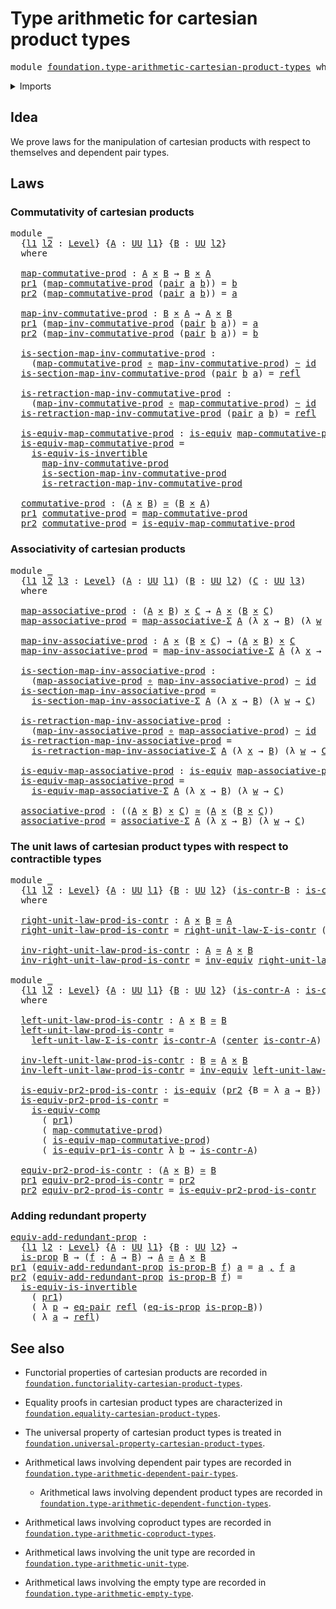# Type arithmetic for cartesian product types

<pre class="Agda"><a id="56" class="Keyword">module</a> <a id="63" href="foundation.type-arithmetic-cartesian-product-types.html" class="Module">foundation.type-arithmetic-cartesian-product-types</a> <a id="114" class="Keyword">where</a>
</pre>
<details><summary>Imports</summary>

<pre class="Agda"><a id="170" class="Keyword">open</a> <a id="175" class="Keyword">import</a> <a id="182" href="foundation.dependent-pair-types.html" class="Module">foundation.dependent-pair-types</a>
<a id="214" class="Keyword">open</a> <a id="219" class="Keyword">import</a> <a id="226" href="foundation.equality-cartesian-product-types.html" class="Module">foundation.equality-cartesian-product-types</a>
<a id="270" class="Keyword">open</a> <a id="275" class="Keyword">import</a> <a id="282" href="foundation.type-arithmetic-dependent-pair-types.html" class="Module">foundation.type-arithmetic-dependent-pair-types</a>
<a id="330" class="Keyword">open</a> <a id="335" class="Keyword">import</a> <a id="342" href="foundation.universe-levels.html" class="Module">foundation.universe-levels</a>

<a id="370" class="Keyword">open</a> <a id="375" class="Keyword">import</a> <a id="382" href="foundation-core.cartesian-product-types.html" class="Module">foundation-core.cartesian-product-types</a>
<a id="422" class="Keyword">open</a> <a id="427" class="Keyword">import</a> <a id="434" href="foundation-core.contractible-types.html" class="Module">foundation-core.contractible-types</a>
<a id="469" class="Keyword">open</a> <a id="474" class="Keyword">import</a> <a id="481" href="foundation-core.equivalences.html" class="Module">foundation-core.equivalences</a>
<a id="510" class="Keyword">open</a> <a id="515" class="Keyword">import</a> <a id="522" href="foundation-core.function-types.html" class="Module">foundation-core.function-types</a>
<a id="553" class="Keyword">open</a> <a id="558" class="Keyword">import</a> <a id="565" href="foundation-core.homotopies.html" class="Module">foundation-core.homotopies</a>
<a id="592" class="Keyword">open</a> <a id="597" class="Keyword">import</a> <a id="604" href="foundation-core.identity-types.html" class="Module">foundation-core.identity-types</a>
<a id="635" class="Keyword">open</a> <a id="640" class="Keyword">import</a> <a id="647" href="foundation-core.propositions.html" class="Module">foundation-core.propositions</a>
</pre>
</details>

## Idea

We prove laws for the manipulation of cartesian products with respect to
themselves and dependent pair types.

## Laws

### Commutativity of cartesian products

<pre class="Agda"><a id="871" class="Keyword">module</a> <a id="878" href="foundation.type-arithmetic-cartesian-product-types.html#878" class="Module">_</a>
  <a id="882" class="Symbol">{</a><a id="883" href="foundation.type-arithmetic-cartesian-product-types.html#883" class="Bound">l1</a> <a id="886" href="foundation.type-arithmetic-cartesian-product-types.html#886" class="Bound">l2</a> <a id="889" class="Symbol">:</a> <a id="891" href="Agda.Primitive.html#742" class="Postulate">Level</a><a id="896" class="Symbol">}</a> <a id="898" class="Symbol">{</a><a id="899" href="foundation.type-arithmetic-cartesian-product-types.html#899" class="Bound">A</a> <a id="901" class="Symbol">:</a> <a id="903" href="Agda.Primitive.html#388" class="Primitive">UU</a> <a id="906" href="foundation.type-arithmetic-cartesian-product-types.html#883" class="Bound">l1</a><a id="908" class="Symbol">}</a> <a id="910" class="Symbol">{</a><a id="911" href="foundation.type-arithmetic-cartesian-product-types.html#911" class="Bound">B</a> <a id="913" class="Symbol">:</a> <a id="915" href="Agda.Primitive.html#388" class="Primitive">UU</a> <a id="918" href="foundation.type-arithmetic-cartesian-product-types.html#886" class="Bound">l2</a><a id="920" class="Symbol">}</a>
  <a id="924" class="Keyword">where</a>

  <a id="933" href="foundation.type-arithmetic-cartesian-product-types.html#933" class="Function">map-commutative-prod</a> <a id="954" class="Symbol">:</a> <a id="956" href="foundation.type-arithmetic-cartesian-product-types.html#899" class="Bound">A</a> <a id="958" href="foundation-core.cartesian-product-types.html#543" class="Function Operator">×</a> <a id="960" href="foundation.type-arithmetic-cartesian-product-types.html#911" class="Bound">B</a> <a id="962" class="Symbol">→</a> <a id="964" href="foundation.type-arithmetic-cartesian-product-types.html#911" class="Bound">B</a> <a id="966" href="foundation-core.cartesian-product-types.html#543" class="Function Operator">×</a> <a id="968" href="foundation.type-arithmetic-cartesian-product-types.html#899" class="Bound">A</a>
  <a id="972" href="foundation.dependent-pair-types.html#603" class="Field">pr1</a> <a id="976" class="Symbol">(</a><a id="977" href="foundation.type-arithmetic-cartesian-product-types.html#933" class="Function">map-commutative-prod</a> <a id="998" class="Symbol">(</a><a id="999" href="foundation.dependent-pair-types.html#586" class="InductiveConstructor">pair</a> <a id="1004" href="foundation.type-arithmetic-cartesian-product-types.html#1004" class="Bound">a</a> <a id="1006" href="foundation.type-arithmetic-cartesian-product-types.html#1006" class="Bound">b</a><a id="1007" class="Symbol">))</a> <a id="1010" class="Symbol">=</a> <a id="1012" href="foundation.type-arithmetic-cartesian-product-types.html#1006" class="Bound">b</a>
  <a id="1016" href="foundation.dependent-pair-types.html#615" class="Field">pr2</a> <a id="1020" class="Symbol">(</a><a id="1021" href="foundation.type-arithmetic-cartesian-product-types.html#933" class="Function">map-commutative-prod</a> <a id="1042" class="Symbol">(</a><a id="1043" href="foundation.dependent-pair-types.html#586" class="InductiveConstructor">pair</a> <a id="1048" href="foundation.type-arithmetic-cartesian-product-types.html#1048" class="Bound">a</a> <a id="1050" href="foundation.type-arithmetic-cartesian-product-types.html#1050" class="Bound">b</a><a id="1051" class="Symbol">))</a> <a id="1054" class="Symbol">=</a> <a id="1056" href="foundation.type-arithmetic-cartesian-product-types.html#1048" class="Bound">a</a>

  <a id="1061" href="foundation.type-arithmetic-cartesian-product-types.html#1061" class="Function">map-inv-commutative-prod</a> <a id="1086" class="Symbol">:</a> <a id="1088" href="foundation.type-arithmetic-cartesian-product-types.html#911" class="Bound">B</a> <a id="1090" href="foundation-core.cartesian-product-types.html#543" class="Function Operator">×</a> <a id="1092" href="foundation.type-arithmetic-cartesian-product-types.html#899" class="Bound">A</a> <a id="1094" class="Symbol">→</a> <a id="1096" href="foundation.type-arithmetic-cartesian-product-types.html#899" class="Bound">A</a> <a id="1098" href="foundation-core.cartesian-product-types.html#543" class="Function Operator">×</a> <a id="1100" href="foundation.type-arithmetic-cartesian-product-types.html#911" class="Bound">B</a>
  <a id="1104" href="foundation.dependent-pair-types.html#603" class="Field">pr1</a> <a id="1108" class="Symbol">(</a><a id="1109" href="foundation.type-arithmetic-cartesian-product-types.html#1061" class="Function">map-inv-commutative-prod</a> <a id="1134" class="Symbol">(</a><a id="1135" href="foundation.dependent-pair-types.html#586" class="InductiveConstructor">pair</a> <a id="1140" href="foundation.type-arithmetic-cartesian-product-types.html#1140" class="Bound">b</a> <a id="1142" href="foundation.type-arithmetic-cartesian-product-types.html#1142" class="Bound">a</a><a id="1143" class="Symbol">))</a> <a id="1146" class="Symbol">=</a> <a id="1148" href="foundation.type-arithmetic-cartesian-product-types.html#1142" class="Bound">a</a>
  <a id="1152" href="foundation.dependent-pair-types.html#615" class="Field">pr2</a> <a id="1156" class="Symbol">(</a><a id="1157" href="foundation.type-arithmetic-cartesian-product-types.html#1061" class="Function">map-inv-commutative-prod</a> <a id="1182" class="Symbol">(</a><a id="1183" href="foundation.dependent-pair-types.html#586" class="InductiveConstructor">pair</a> <a id="1188" href="foundation.type-arithmetic-cartesian-product-types.html#1188" class="Bound">b</a> <a id="1190" href="foundation.type-arithmetic-cartesian-product-types.html#1190" class="Bound">a</a><a id="1191" class="Symbol">))</a> <a id="1194" class="Symbol">=</a> <a id="1196" href="foundation.type-arithmetic-cartesian-product-types.html#1188" class="Bound">b</a>

  <a id="1201" href="foundation.type-arithmetic-cartesian-product-types.html#1201" class="Function">is-section-map-inv-commutative-prod</a> <a id="1237" class="Symbol">:</a>
    <a id="1243" class="Symbol">(</a><a id="1244" href="foundation.type-arithmetic-cartesian-product-types.html#933" class="Function">map-commutative-prod</a> <a id="1265" href="foundation-core.function-types.html#455" class="Function Operator">∘</a> <a id="1267" href="foundation.type-arithmetic-cartesian-product-types.html#1061" class="Function">map-inv-commutative-prod</a><a id="1291" class="Symbol">)</a> <a id="1293" href="foundation-core.homotopies.html#2717" class="Function Operator">~</a> <a id="1295" href="foundation-core.function-types.html#307" class="Function">id</a>
  <a id="1300" href="foundation.type-arithmetic-cartesian-product-types.html#1201" class="Function">is-section-map-inv-commutative-prod</a> <a id="1336" class="Symbol">(</a><a id="1337" href="foundation.dependent-pair-types.html#586" class="InductiveConstructor">pair</a> <a id="1342" href="foundation.type-arithmetic-cartesian-product-types.html#1342" class="Bound">b</a> <a id="1344" href="foundation.type-arithmetic-cartesian-product-types.html#1344" class="Bound">a</a><a id="1345" class="Symbol">)</a> <a id="1347" class="Symbol">=</a> <a id="1349" href="foundation-core.identity-types.html#1922" class="InductiveConstructor">refl</a>

  <a id="1357" href="foundation.type-arithmetic-cartesian-product-types.html#1357" class="Function">is-retraction-map-inv-commutative-prod</a> <a id="1396" class="Symbol">:</a>
    <a id="1402" class="Symbol">(</a><a id="1403" href="foundation.type-arithmetic-cartesian-product-types.html#1061" class="Function">map-inv-commutative-prod</a> <a id="1428" href="foundation-core.function-types.html#455" class="Function Operator">∘</a> <a id="1430" href="foundation.type-arithmetic-cartesian-product-types.html#933" class="Function">map-commutative-prod</a><a id="1450" class="Symbol">)</a> <a id="1452" href="foundation-core.homotopies.html#2717" class="Function Operator">~</a> <a id="1454" href="foundation-core.function-types.html#307" class="Function">id</a>
  <a id="1459" href="foundation.type-arithmetic-cartesian-product-types.html#1357" class="Function">is-retraction-map-inv-commutative-prod</a> <a id="1498" class="Symbol">(</a><a id="1499" href="foundation.dependent-pair-types.html#586" class="InductiveConstructor">pair</a> <a id="1504" href="foundation.type-arithmetic-cartesian-product-types.html#1504" class="Bound">a</a> <a id="1506" href="foundation.type-arithmetic-cartesian-product-types.html#1506" class="Bound">b</a><a id="1507" class="Symbol">)</a> <a id="1509" class="Symbol">=</a> <a id="1511" href="foundation-core.identity-types.html#1922" class="InductiveConstructor">refl</a>

  <a id="1519" href="foundation.type-arithmetic-cartesian-product-types.html#1519" class="Function">is-equiv-map-commutative-prod</a> <a id="1549" class="Symbol">:</a> <a id="1551" href="foundation-core.equivalences.html#1647" class="Function">is-equiv</a> <a id="1560" href="foundation.type-arithmetic-cartesian-product-types.html#933" class="Function">map-commutative-prod</a>
  <a id="1583" href="foundation.type-arithmetic-cartesian-product-types.html#1519" class="Function">is-equiv-map-commutative-prod</a> <a id="1613" class="Symbol">=</a>
    <a id="1619" href="foundation-core.equivalences.html#5122" class="Function">is-equiv-is-invertible</a>
      <a id="1648" href="foundation.type-arithmetic-cartesian-product-types.html#1061" class="Function">map-inv-commutative-prod</a>
      <a id="1679" href="foundation.type-arithmetic-cartesian-product-types.html#1201" class="Function">is-section-map-inv-commutative-prod</a>
      <a id="1721" href="foundation.type-arithmetic-cartesian-product-types.html#1357" class="Function">is-retraction-map-inv-commutative-prod</a>

  <a id="1763" href="foundation.type-arithmetic-cartesian-product-types.html#1763" class="Function">commutative-prod</a> <a id="1780" class="Symbol">:</a> <a id="1782" class="Symbol">(</a><a id="1783" href="foundation.type-arithmetic-cartesian-product-types.html#899" class="Bound">A</a> <a id="1785" href="foundation-core.cartesian-product-types.html#543" class="Function Operator">×</a> <a id="1787" href="foundation.type-arithmetic-cartesian-product-types.html#911" class="Bound">B</a><a id="1788" class="Symbol">)</a> <a id="1790" href="foundation-core.equivalences.html#2669" class="Function Operator">≃</a> <a id="1792" class="Symbol">(</a><a id="1793" href="foundation.type-arithmetic-cartesian-product-types.html#911" class="Bound">B</a> <a id="1795" href="foundation-core.cartesian-product-types.html#543" class="Function Operator">×</a> <a id="1797" href="foundation.type-arithmetic-cartesian-product-types.html#899" class="Bound">A</a><a id="1798" class="Symbol">)</a>
  <a id="1802" href="foundation.dependent-pair-types.html#603" class="Field">pr1</a> <a id="1806" href="foundation.type-arithmetic-cartesian-product-types.html#1763" class="Function">commutative-prod</a> <a id="1823" class="Symbol">=</a> <a id="1825" href="foundation.type-arithmetic-cartesian-product-types.html#933" class="Function">map-commutative-prod</a>
  <a id="1848" href="foundation.dependent-pair-types.html#615" class="Field">pr2</a> <a id="1852" href="foundation.type-arithmetic-cartesian-product-types.html#1763" class="Function">commutative-prod</a> <a id="1869" class="Symbol">=</a> <a id="1871" href="foundation.type-arithmetic-cartesian-product-types.html#1519" class="Function">is-equiv-map-commutative-prod</a>
</pre>
### Associativity of cartesian products

<pre class="Agda"><a id="1955" class="Keyword">module</a> <a id="1962" href="foundation.type-arithmetic-cartesian-product-types.html#1962" class="Module">_</a>
  <a id="1966" class="Symbol">{</a><a id="1967" href="foundation.type-arithmetic-cartesian-product-types.html#1967" class="Bound">l1</a> <a id="1970" href="foundation.type-arithmetic-cartesian-product-types.html#1970" class="Bound">l2</a> <a id="1973" href="foundation.type-arithmetic-cartesian-product-types.html#1973" class="Bound">l3</a> <a id="1976" class="Symbol">:</a> <a id="1978" href="Agda.Primitive.html#742" class="Postulate">Level</a><a id="1983" class="Symbol">}</a> <a id="1985" class="Symbol">(</a><a id="1986" href="foundation.type-arithmetic-cartesian-product-types.html#1986" class="Bound">A</a> <a id="1988" class="Symbol">:</a> <a id="1990" href="Agda.Primitive.html#388" class="Primitive">UU</a> <a id="1993" href="foundation.type-arithmetic-cartesian-product-types.html#1967" class="Bound">l1</a><a id="1995" class="Symbol">)</a> <a id="1997" class="Symbol">(</a><a id="1998" href="foundation.type-arithmetic-cartesian-product-types.html#1998" class="Bound">B</a> <a id="2000" class="Symbol">:</a> <a id="2002" href="Agda.Primitive.html#388" class="Primitive">UU</a> <a id="2005" href="foundation.type-arithmetic-cartesian-product-types.html#1970" class="Bound">l2</a><a id="2007" class="Symbol">)</a> <a id="2009" class="Symbol">(</a><a id="2010" href="foundation.type-arithmetic-cartesian-product-types.html#2010" class="Bound">C</a> <a id="2012" class="Symbol">:</a> <a id="2014" href="Agda.Primitive.html#388" class="Primitive">UU</a> <a id="2017" href="foundation.type-arithmetic-cartesian-product-types.html#1973" class="Bound">l3</a><a id="2019" class="Symbol">)</a>
  <a id="2023" class="Keyword">where</a>

  <a id="2032" href="foundation.type-arithmetic-cartesian-product-types.html#2032" class="Function">map-associative-prod</a> <a id="2053" class="Symbol">:</a> <a id="2055" class="Symbol">(</a><a id="2056" href="foundation.type-arithmetic-cartesian-product-types.html#1986" class="Bound">A</a> <a id="2058" href="foundation-core.cartesian-product-types.html#543" class="Function Operator">×</a> <a id="2060" href="foundation.type-arithmetic-cartesian-product-types.html#1998" class="Bound">B</a><a id="2061" class="Symbol">)</a> <a id="2063" href="foundation-core.cartesian-product-types.html#543" class="Function Operator">×</a> <a id="2065" href="foundation.type-arithmetic-cartesian-product-types.html#2010" class="Bound">C</a> <a id="2067" class="Symbol">→</a> <a id="2069" href="foundation.type-arithmetic-cartesian-product-types.html#1986" class="Bound">A</a> <a id="2071" href="foundation-core.cartesian-product-types.html#543" class="Function Operator">×</a> <a id="2073" class="Symbol">(</a><a id="2074" href="foundation.type-arithmetic-cartesian-product-types.html#1998" class="Bound">B</a> <a id="2076" href="foundation-core.cartesian-product-types.html#543" class="Function Operator">×</a> <a id="2078" href="foundation.type-arithmetic-cartesian-product-types.html#2010" class="Bound">C</a><a id="2079" class="Symbol">)</a>
  <a id="2083" href="foundation.type-arithmetic-cartesian-product-types.html#2032" class="Function">map-associative-prod</a> <a id="2104" class="Symbol">=</a> <a id="2106" href="foundation.type-arithmetic-dependent-pair-types.html#5615" class="Function">map-associative-Σ</a> <a id="2124" href="foundation.type-arithmetic-cartesian-product-types.html#1986" class="Bound">A</a> <a id="2126" class="Symbol">(λ</a> <a id="2129" href="foundation.type-arithmetic-cartesian-product-types.html#2129" class="Bound">x</a> <a id="2131" class="Symbol">→</a> <a id="2133" href="foundation.type-arithmetic-cartesian-product-types.html#1998" class="Bound">B</a><a id="2134" class="Symbol">)</a> <a id="2136" class="Symbol">(λ</a> <a id="2139" href="foundation.type-arithmetic-cartesian-product-types.html#2139" class="Bound">w</a> <a id="2141" class="Symbol">→</a> <a id="2143" href="foundation.type-arithmetic-cartesian-product-types.html#2010" class="Bound">C</a><a id="2144" class="Symbol">)</a>

  <a id="2149" href="foundation.type-arithmetic-cartesian-product-types.html#2149" class="Function">map-inv-associative-prod</a> <a id="2174" class="Symbol">:</a> <a id="2176" href="foundation.type-arithmetic-cartesian-product-types.html#1986" class="Bound">A</a> <a id="2178" href="foundation-core.cartesian-product-types.html#543" class="Function Operator">×</a> <a id="2180" class="Symbol">(</a><a id="2181" href="foundation.type-arithmetic-cartesian-product-types.html#1998" class="Bound">B</a> <a id="2183" href="foundation-core.cartesian-product-types.html#543" class="Function Operator">×</a> <a id="2185" href="foundation.type-arithmetic-cartesian-product-types.html#2010" class="Bound">C</a><a id="2186" class="Symbol">)</a> <a id="2188" class="Symbol">→</a> <a id="2190" class="Symbol">(</a><a id="2191" href="foundation.type-arithmetic-cartesian-product-types.html#1986" class="Bound">A</a> <a id="2193" href="foundation-core.cartesian-product-types.html#543" class="Function Operator">×</a> <a id="2195" href="foundation.type-arithmetic-cartesian-product-types.html#1998" class="Bound">B</a><a id="2196" class="Symbol">)</a> <a id="2198" href="foundation-core.cartesian-product-types.html#543" class="Function Operator">×</a> <a id="2200" href="foundation.type-arithmetic-cartesian-product-types.html#2010" class="Bound">C</a>
  <a id="2204" href="foundation.type-arithmetic-cartesian-product-types.html#2149" class="Function">map-inv-associative-prod</a> <a id="2229" class="Symbol">=</a> <a id="2231" href="foundation.type-arithmetic-dependent-pair-types.html#5834" class="Function">map-inv-associative-Σ</a> <a id="2253" href="foundation.type-arithmetic-cartesian-product-types.html#1986" class="Bound">A</a> <a id="2255" class="Symbol">(λ</a> <a id="2258" href="foundation.type-arithmetic-cartesian-product-types.html#2258" class="Bound">x</a> <a id="2260" class="Symbol">→</a> <a id="2262" href="foundation.type-arithmetic-cartesian-product-types.html#1998" class="Bound">B</a><a id="2263" class="Symbol">)</a> <a id="2265" class="Symbol">(λ</a> <a id="2268" href="foundation.type-arithmetic-cartesian-product-types.html#2268" class="Bound">w</a> <a id="2270" class="Symbol">→</a> <a id="2272" href="foundation.type-arithmetic-cartesian-product-types.html#2010" class="Bound">C</a><a id="2273" class="Symbol">)</a>

  <a id="2278" href="foundation.type-arithmetic-cartesian-product-types.html#2278" class="Function">is-section-map-inv-associative-prod</a> <a id="2314" class="Symbol">:</a>
    <a id="2320" class="Symbol">(</a><a id="2321" href="foundation.type-arithmetic-cartesian-product-types.html#2032" class="Function">map-associative-prod</a> <a id="2342" href="foundation-core.function-types.html#455" class="Function Operator">∘</a> <a id="2344" href="foundation.type-arithmetic-cartesian-product-types.html#2149" class="Function">map-inv-associative-prod</a><a id="2368" class="Symbol">)</a> <a id="2370" href="foundation-core.homotopies.html#2717" class="Function Operator">~</a> <a id="2372" href="foundation-core.function-types.html#307" class="Function">id</a>
  <a id="2377" href="foundation.type-arithmetic-cartesian-product-types.html#2278" class="Function">is-section-map-inv-associative-prod</a> <a id="2413" class="Symbol">=</a>
    <a id="2419" href="foundation.type-arithmetic-dependent-pair-types.html#6214" class="Function">is-section-map-inv-associative-Σ</a> <a id="2452" href="foundation.type-arithmetic-cartesian-product-types.html#1986" class="Bound">A</a> <a id="2454" class="Symbol">(λ</a> <a id="2457" href="foundation.type-arithmetic-cartesian-product-types.html#2457" class="Bound">x</a> <a id="2459" class="Symbol">→</a> <a id="2461" href="foundation.type-arithmetic-cartesian-product-types.html#1998" class="Bound">B</a><a id="2462" class="Symbol">)</a> <a id="2464" class="Symbol">(λ</a> <a id="2467" href="foundation.type-arithmetic-cartesian-product-types.html#2467" class="Bound">w</a> <a id="2469" class="Symbol">→</a> <a id="2471" href="foundation.type-arithmetic-cartesian-product-types.html#2010" class="Bound">C</a><a id="2472" class="Symbol">)</a>

  <a id="2477" href="foundation.type-arithmetic-cartesian-product-types.html#2477" class="Function">is-retraction-map-inv-associative-prod</a> <a id="2516" class="Symbol">:</a>
    <a id="2522" class="Symbol">(</a><a id="2523" href="foundation.type-arithmetic-cartesian-product-types.html#2149" class="Function">map-inv-associative-prod</a> <a id="2548" href="foundation-core.function-types.html#455" class="Function Operator">∘</a> <a id="2550" href="foundation.type-arithmetic-cartesian-product-types.html#2032" class="Function">map-associative-prod</a><a id="2570" class="Symbol">)</a> <a id="2572" href="foundation-core.homotopies.html#2717" class="Function Operator">~</a> <a id="2574" href="foundation-core.function-types.html#307" class="Function">id</a>
  <a id="2579" href="foundation.type-arithmetic-cartesian-product-types.html#2477" class="Function">is-retraction-map-inv-associative-prod</a> <a id="2618" class="Symbol">=</a>
    <a id="2624" href="foundation.type-arithmetic-dependent-pair-types.html#6063" class="Function">is-retraction-map-inv-associative-Σ</a> <a id="2660" href="foundation.type-arithmetic-cartesian-product-types.html#1986" class="Bound">A</a> <a id="2662" class="Symbol">(λ</a> <a id="2665" href="foundation.type-arithmetic-cartesian-product-types.html#2665" class="Bound">x</a> <a id="2667" class="Symbol">→</a> <a id="2669" href="foundation.type-arithmetic-cartesian-product-types.html#1998" class="Bound">B</a><a id="2670" class="Symbol">)</a> <a id="2672" class="Symbol">(λ</a> <a id="2675" href="foundation.type-arithmetic-cartesian-product-types.html#2675" class="Bound">w</a> <a id="2677" class="Symbol">→</a> <a id="2679" href="foundation.type-arithmetic-cartesian-product-types.html#2010" class="Bound">C</a><a id="2680" class="Symbol">)</a>

  <a id="2685" href="foundation.type-arithmetic-cartesian-product-types.html#2685" class="Function">is-equiv-map-associative-prod</a> <a id="2715" class="Symbol">:</a> <a id="2717" href="foundation-core.equivalences.html#1647" class="Function">is-equiv</a> <a id="2726" href="foundation.type-arithmetic-cartesian-product-types.html#2032" class="Function">map-associative-prod</a>
  <a id="2749" href="foundation.type-arithmetic-cartesian-product-types.html#2685" class="Function">is-equiv-map-associative-prod</a> <a id="2779" class="Symbol">=</a>
    <a id="2785" href="foundation.type-arithmetic-dependent-pair-types.html#6372" class="Function">is-equiv-map-associative-Σ</a> <a id="2812" href="foundation.type-arithmetic-cartesian-product-types.html#1986" class="Bound">A</a> <a id="2814" class="Symbol">(λ</a> <a id="2817" href="foundation.type-arithmetic-cartesian-product-types.html#2817" class="Bound">x</a> <a id="2819" class="Symbol">→</a> <a id="2821" href="foundation.type-arithmetic-cartesian-product-types.html#1998" class="Bound">B</a><a id="2822" class="Symbol">)</a> <a id="2824" class="Symbol">(λ</a> <a id="2827" href="foundation.type-arithmetic-cartesian-product-types.html#2827" class="Bound">w</a> <a id="2829" class="Symbol">→</a> <a id="2831" href="foundation.type-arithmetic-cartesian-product-types.html#2010" class="Bound">C</a><a id="2832" class="Symbol">)</a>

  <a id="2837" href="foundation.type-arithmetic-cartesian-product-types.html#2837" class="Function">associative-prod</a> <a id="2854" class="Symbol">:</a> <a id="2856" class="Symbol">((</a><a id="2858" href="foundation.type-arithmetic-cartesian-product-types.html#1986" class="Bound">A</a> <a id="2860" href="foundation-core.cartesian-product-types.html#543" class="Function Operator">×</a> <a id="2862" href="foundation.type-arithmetic-cartesian-product-types.html#1998" class="Bound">B</a><a id="2863" class="Symbol">)</a> <a id="2865" href="foundation-core.cartesian-product-types.html#543" class="Function Operator">×</a> <a id="2867" href="foundation.type-arithmetic-cartesian-product-types.html#2010" class="Bound">C</a><a id="2868" class="Symbol">)</a> <a id="2870" href="foundation-core.equivalences.html#2669" class="Function Operator">≃</a> <a id="2872" class="Symbol">(</a><a id="2873" href="foundation.type-arithmetic-cartesian-product-types.html#1986" class="Bound">A</a> <a id="2875" href="foundation-core.cartesian-product-types.html#543" class="Function Operator">×</a> <a id="2877" class="Symbol">(</a><a id="2878" href="foundation.type-arithmetic-cartesian-product-types.html#1998" class="Bound">B</a> <a id="2880" href="foundation-core.cartesian-product-types.html#543" class="Function Operator">×</a> <a id="2882" href="foundation.type-arithmetic-cartesian-product-types.html#2010" class="Bound">C</a><a id="2883" class="Symbol">))</a>
  <a id="2888" href="foundation.type-arithmetic-cartesian-product-types.html#2837" class="Function">associative-prod</a> <a id="2905" class="Symbol">=</a> <a id="2907" href="foundation.type-arithmetic-dependent-pair-types.html#6608" class="Function">associative-Σ</a> <a id="2921" href="foundation.type-arithmetic-cartesian-product-types.html#1986" class="Bound">A</a> <a id="2923" class="Symbol">(λ</a> <a id="2926" href="foundation.type-arithmetic-cartesian-product-types.html#2926" class="Bound">x</a> <a id="2928" class="Symbol">→</a> <a id="2930" href="foundation.type-arithmetic-cartesian-product-types.html#1998" class="Bound">B</a><a id="2931" class="Symbol">)</a> <a id="2933" class="Symbol">(λ</a> <a id="2936" href="foundation.type-arithmetic-cartesian-product-types.html#2936" class="Bound">w</a> <a id="2938" class="Symbol">→</a> <a id="2940" href="foundation.type-arithmetic-cartesian-product-types.html#2010" class="Bound">C</a><a id="2941" class="Symbol">)</a>
</pre>
### The unit laws of cartesian product types with respect to contractible types

<pre class="Agda"><a id="3037" class="Keyword">module</a> <a id="3044" href="foundation.type-arithmetic-cartesian-product-types.html#3044" class="Module">_</a>
  <a id="3048" class="Symbol">{</a><a id="3049" href="foundation.type-arithmetic-cartesian-product-types.html#3049" class="Bound">l1</a> <a id="3052" href="foundation.type-arithmetic-cartesian-product-types.html#3052" class="Bound">l2</a> <a id="3055" class="Symbol">:</a> <a id="3057" href="Agda.Primitive.html#742" class="Postulate">Level</a><a id="3062" class="Symbol">}</a> <a id="3064" class="Symbol">{</a><a id="3065" href="foundation.type-arithmetic-cartesian-product-types.html#3065" class="Bound">A</a> <a id="3067" class="Symbol">:</a> <a id="3069" href="Agda.Primitive.html#388" class="Primitive">UU</a> <a id="3072" href="foundation.type-arithmetic-cartesian-product-types.html#3049" class="Bound">l1</a><a id="3074" class="Symbol">}</a> <a id="3076" class="Symbol">{</a><a id="3077" href="foundation.type-arithmetic-cartesian-product-types.html#3077" class="Bound">B</a> <a id="3079" class="Symbol">:</a> <a id="3081" href="Agda.Primitive.html#388" class="Primitive">UU</a> <a id="3084" href="foundation.type-arithmetic-cartesian-product-types.html#3052" class="Bound">l2</a><a id="3086" class="Symbol">}</a> <a id="3088" class="Symbol">(</a><a id="3089" href="foundation.type-arithmetic-cartesian-product-types.html#3089" class="Bound">is-contr-B</a> <a id="3100" class="Symbol">:</a> <a id="3102" href="foundation-core.contractible-types.html#855" class="Function">is-contr</a> <a id="3111" href="foundation.type-arithmetic-cartesian-product-types.html#3077" class="Bound">B</a><a id="3112" class="Symbol">)</a>
  <a id="3116" class="Keyword">where</a>

  <a id="3125" href="foundation.type-arithmetic-cartesian-product-types.html#3125" class="Function">right-unit-law-prod-is-contr</a> <a id="3154" class="Symbol">:</a> <a id="3156" href="foundation.type-arithmetic-cartesian-product-types.html#3065" class="Bound">A</a> <a id="3158" href="foundation-core.cartesian-product-types.html#543" class="Function Operator">×</a> <a id="3160" href="foundation.type-arithmetic-cartesian-product-types.html#3077" class="Bound">B</a> <a id="3162" href="foundation-core.equivalences.html#2669" class="Function Operator">≃</a> <a id="3164" href="foundation.type-arithmetic-cartesian-product-types.html#3065" class="Bound">A</a>
  <a id="3168" href="foundation.type-arithmetic-cartesian-product-types.html#3125" class="Function">right-unit-law-prod-is-contr</a> <a id="3197" class="Symbol">=</a> <a id="3199" href="foundation.type-arithmetic-dependent-pair-types.html#3828" class="Function">right-unit-law-Σ-is-contr</a> <a id="3225" class="Symbol">(λ</a> <a id="3228" href="foundation.type-arithmetic-cartesian-product-types.html#3228" class="Bound">a</a> <a id="3230" class="Symbol">→</a> <a id="3232" href="foundation.type-arithmetic-cartesian-product-types.html#3089" class="Bound">is-contr-B</a><a id="3242" class="Symbol">)</a>

  <a id="3247" href="foundation.type-arithmetic-cartesian-product-types.html#3247" class="Function">inv-right-unit-law-prod-is-contr</a> <a id="3280" class="Symbol">:</a> <a id="3282" href="foundation.type-arithmetic-cartesian-product-types.html#3065" class="Bound">A</a> <a id="3284" href="foundation-core.equivalences.html#2669" class="Function Operator">≃</a> <a id="3286" href="foundation.type-arithmetic-cartesian-product-types.html#3065" class="Bound">A</a> <a id="3288" href="foundation-core.cartesian-product-types.html#543" class="Function Operator">×</a> <a id="3290" href="foundation.type-arithmetic-cartesian-product-types.html#3077" class="Bound">B</a>
  <a id="3294" href="foundation.type-arithmetic-cartesian-product-types.html#3247" class="Function">inv-right-unit-law-prod-is-contr</a> <a id="3327" class="Symbol">=</a> <a id="3329" href="foundation-core.equivalences.html#8468" class="Function">inv-equiv</a> <a id="3339" href="foundation.type-arithmetic-cartesian-product-types.html#3125" class="Function">right-unit-law-prod-is-contr</a>

<a id="3369" class="Keyword">module</a> <a id="3376" href="foundation.type-arithmetic-cartesian-product-types.html#3376" class="Module">_</a>
  <a id="3380" class="Symbol">{</a><a id="3381" href="foundation.type-arithmetic-cartesian-product-types.html#3381" class="Bound">l1</a> <a id="3384" href="foundation.type-arithmetic-cartesian-product-types.html#3384" class="Bound">l2</a> <a id="3387" class="Symbol">:</a> <a id="3389" href="Agda.Primitive.html#742" class="Postulate">Level</a><a id="3394" class="Symbol">}</a> <a id="3396" class="Symbol">{</a><a id="3397" href="foundation.type-arithmetic-cartesian-product-types.html#3397" class="Bound">A</a> <a id="3399" class="Symbol">:</a> <a id="3401" href="Agda.Primitive.html#388" class="Primitive">UU</a> <a id="3404" href="foundation.type-arithmetic-cartesian-product-types.html#3381" class="Bound">l1</a><a id="3406" class="Symbol">}</a> <a id="3408" class="Symbol">{</a><a id="3409" href="foundation.type-arithmetic-cartesian-product-types.html#3409" class="Bound">B</a> <a id="3411" class="Symbol">:</a> <a id="3413" href="Agda.Primitive.html#388" class="Primitive">UU</a> <a id="3416" href="foundation.type-arithmetic-cartesian-product-types.html#3384" class="Bound">l2</a><a id="3418" class="Symbol">}</a> <a id="3420" class="Symbol">(</a><a id="3421" href="foundation.type-arithmetic-cartesian-product-types.html#3421" class="Bound">is-contr-A</a> <a id="3432" class="Symbol">:</a> <a id="3434" href="foundation-core.contractible-types.html#855" class="Function">is-contr</a> <a id="3443" href="foundation.type-arithmetic-cartesian-product-types.html#3397" class="Bound">A</a><a id="3444" class="Symbol">)</a>
  <a id="3448" class="Keyword">where</a>

  <a id="3457" href="foundation.type-arithmetic-cartesian-product-types.html#3457" class="Function">left-unit-law-prod-is-contr</a> <a id="3485" class="Symbol">:</a> <a id="3487" href="foundation.type-arithmetic-cartesian-product-types.html#3397" class="Bound">A</a> <a id="3489" href="foundation-core.cartesian-product-types.html#543" class="Function Operator">×</a> <a id="3491" href="foundation.type-arithmetic-cartesian-product-types.html#3409" class="Bound">B</a> <a id="3493" href="foundation-core.equivalences.html#2669" class="Function Operator">≃</a> <a id="3495" href="foundation.type-arithmetic-cartesian-product-types.html#3409" class="Bound">B</a>
  <a id="3499" href="foundation.type-arithmetic-cartesian-product-types.html#3457" class="Function">left-unit-law-prod-is-contr</a> <a id="3527" class="Symbol">=</a>
    <a id="3533" href="foundation.type-arithmetic-dependent-pair-types.html#2586" class="Function">left-unit-law-Σ-is-contr</a> <a id="3558" href="foundation.type-arithmetic-cartesian-product-types.html#3421" class="Bound">is-contr-A</a> <a id="3569" class="Symbol">(</a><a id="3570" href="foundation-core.contractible-types.html#947" class="Function">center</a> <a id="3577" href="foundation.type-arithmetic-cartesian-product-types.html#3421" class="Bound">is-contr-A</a><a id="3587" class="Symbol">)</a>

  <a id="3592" href="foundation.type-arithmetic-cartesian-product-types.html#3592" class="Function">inv-left-unit-law-prod-is-contr</a> <a id="3624" class="Symbol">:</a> <a id="3626" href="foundation.type-arithmetic-cartesian-product-types.html#3409" class="Bound">B</a> <a id="3628" href="foundation-core.equivalences.html#2669" class="Function Operator">≃</a> <a id="3630" href="foundation.type-arithmetic-cartesian-product-types.html#3397" class="Bound">A</a> <a id="3632" href="foundation-core.cartesian-product-types.html#543" class="Function Operator">×</a> <a id="3634" href="foundation.type-arithmetic-cartesian-product-types.html#3409" class="Bound">B</a>
  <a id="3638" href="foundation.type-arithmetic-cartesian-product-types.html#3592" class="Function">inv-left-unit-law-prod-is-contr</a> <a id="3670" class="Symbol">=</a> <a id="3672" href="foundation-core.equivalences.html#8468" class="Function">inv-equiv</a> <a id="3682" href="foundation.type-arithmetic-cartesian-product-types.html#3457" class="Function">left-unit-law-prod-is-contr</a>

  <a id="3713" href="foundation.type-arithmetic-cartesian-product-types.html#3713" class="Function">is-equiv-pr2-prod-is-contr</a> <a id="3740" class="Symbol">:</a> <a id="3742" href="foundation-core.equivalences.html#1647" class="Function">is-equiv</a> <a id="3751" class="Symbol">(</a><a id="3752" href="foundation.dependent-pair-types.html#615" class="Field">pr2</a> <a id="3756" class="Symbol">{</a><a id="3757" class="Argument">B</a> <a id="3759" class="Symbol">=</a> <a id="3761" class="Symbol">λ</a> <a id="3763" href="foundation.type-arithmetic-cartesian-product-types.html#3763" class="Bound">a</a> <a id="3765" class="Symbol">→</a> <a id="3767" href="foundation.type-arithmetic-cartesian-product-types.html#3409" class="Bound">B</a><a id="3768" class="Symbol">})</a>
  <a id="3773" href="foundation.type-arithmetic-cartesian-product-types.html#3713" class="Function">is-equiv-pr2-prod-is-contr</a> <a id="3800" class="Symbol">=</a>
    <a id="3806" href="foundation-core.equivalences.html#12222" class="Function">is-equiv-comp</a>
      <a id="3826" class="Symbol">(</a> <a id="3828" href="foundation.dependent-pair-types.html#603" class="Field">pr1</a><a id="3831" class="Symbol">)</a>
      <a id="3839" class="Symbol">(</a> <a id="3841" href="foundation.type-arithmetic-cartesian-product-types.html#933" class="Function">map-commutative-prod</a><a id="3861" class="Symbol">)</a>
      <a id="3869" class="Symbol">(</a> <a id="3871" href="foundation.type-arithmetic-cartesian-product-types.html#1519" class="Function">is-equiv-map-commutative-prod</a><a id="3900" class="Symbol">)</a>
      <a id="3908" class="Symbol">(</a> <a id="3910" href="foundation.type-arithmetic-dependent-pair-types.html#3419" class="Function">is-equiv-pr1-is-contr</a> <a id="3932" class="Symbol">λ</a> <a id="3934" href="foundation.type-arithmetic-cartesian-product-types.html#3934" class="Bound">b</a> <a id="3936" class="Symbol">→</a> <a id="3938" href="foundation.type-arithmetic-cartesian-product-types.html#3421" class="Bound">is-contr-A</a><a id="3948" class="Symbol">)</a>

  <a id="3953" href="foundation.type-arithmetic-cartesian-product-types.html#3953" class="Function">equiv-pr2-prod-is-contr</a> <a id="3977" class="Symbol">:</a> <a id="3979" class="Symbol">(</a><a id="3980" href="foundation.type-arithmetic-cartesian-product-types.html#3397" class="Bound">A</a> <a id="3982" href="foundation-core.cartesian-product-types.html#543" class="Function Operator">×</a> <a id="3984" href="foundation.type-arithmetic-cartesian-product-types.html#3409" class="Bound">B</a><a id="3985" class="Symbol">)</a> <a id="3987" href="foundation-core.equivalences.html#2669" class="Function Operator">≃</a> <a id="3989" href="foundation.type-arithmetic-cartesian-product-types.html#3409" class="Bound">B</a>
  <a id="3993" href="foundation.dependent-pair-types.html#603" class="Field">pr1</a> <a id="3997" href="foundation.type-arithmetic-cartesian-product-types.html#3953" class="Function">equiv-pr2-prod-is-contr</a> <a id="4021" class="Symbol">=</a> <a id="4023" href="foundation.dependent-pair-types.html#615" class="Field">pr2</a>
  <a id="4029" href="foundation.dependent-pair-types.html#615" class="Field">pr2</a> <a id="4033" href="foundation.type-arithmetic-cartesian-product-types.html#3953" class="Function">equiv-pr2-prod-is-contr</a> <a id="4057" class="Symbol">=</a> <a id="4059" href="foundation.type-arithmetic-cartesian-product-types.html#3713" class="Function">is-equiv-pr2-prod-is-contr</a>
</pre>
### Adding redundant property

<pre class="Agda"><a id="equiv-add-redundant-prop"></a><a id="4130" href="foundation.type-arithmetic-cartesian-product-types.html#4130" class="Function">equiv-add-redundant-prop</a> <a id="4155" class="Symbol">:</a>
  <a id="4159" class="Symbol">{</a><a id="4160" href="foundation.type-arithmetic-cartesian-product-types.html#4160" class="Bound">l1</a> <a id="4163" href="foundation.type-arithmetic-cartesian-product-types.html#4163" class="Bound">l2</a> <a id="4166" class="Symbol">:</a> <a id="4168" href="Agda.Primitive.html#742" class="Postulate">Level</a><a id="4173" class="Symbol">}</a> <a id="4175" class="Symbol">{</a><a id="4176" href="foundation.type-arithmetic-cartesian-product-types.html#4176" class="Bound">A</a> <a id="4178" class="Symbol">:</a> <a id="4180" href="Agda.Primitive.html#388" class="Primitive">UU</a> <a id="4183" href="foundation.type-arithmetic-cartesian-product-types.html#4160" class="Bound">l1</a><a id="4185" class="Symbol">}</a> <a id="4187" class="Symbol">{</a><a id="4188" href="foundation.type-arithmetic-cartesian-product-types.html#4188" class="Bound">B</a> <a id="4190" class="Symbol">:</a> <a id="4192" href="Agda.Primitive.html#388" class="Primitive">UU</a> <a id="4195" href="foundation.type-arithmetic-cartesian-product-types.html#4163" class="Bound">l2</a><a id="4197" class="Symbol">}</a> <a id="4199" class="Symbol">→</a>
  <a id="4203" href="foundation-core.propositions.html#867" class="Function">is-prop</a> <a id="4211" href="foundation.type-arithmetic-cartesian-product-types.html#4188" class="Bound">B</a> <a id="4213" class="Symbol">→</a> <a id="4215" class="Symbol">(</a><a id="4216" href="foundation.type-arithmetic-cartesian-product-types.html#4216" class="Bound">f</a> <a id="4218" class="Symbol">:</a> <a id="4220" href="foundation.type-arithmetic-cartesian-product-types.html#4176" class="Bound">A</a> <a id="4222" class="Symbol">→</a> <a id="4224" href="foundation.type-arithmetic-cartesian-product-types.html#4188" class="Bound">B</a><a id="4225" class="Symbol">)</a> <a id="4227" class="Symbol">→</a> <a id="4229" href="foundation.type-arithmetic-cartesian-product-types.html#4176" class="Bound">A</a> <a id="4231" href="foundation-core.equivalences.html#2669" class="Function Operator">≃</a> <a id="4233" href="foundation.type-arithmetic-cartesian-product-types.html#4176" class="Bound">A</a> <a id="4235" href="foundation-core.cartesian-product-types.html#543" class="Function Operator">×</a> <a id="4237" href="foundation.type-arithmetic-cartesian-product-types.html#4188" class="Bound">B</a>
<a id="4239" href="foundation.dependent-pair-types.html#603" class="Field">pr1</a> <a id="4243" class="Symbol">(</a><a id="4244" href="foundation.type-arithmetic-cartesian-product-types.html#4130" class="Function">equiv-add-redundant-prop</a> <a id="4269" href="foundation.type-arithmetic-cartesian-product-types.html#4269" class="Bound">is-prop-B</a> <a id="4279" href="foundation.type-arithmetic-cartesian-product-types.html#4279" class="Bound">f</a><a id="4280" class="Symbol">)</a> <a id="4282" href="foundation.type-arithmetic-cartesian-product-types.html#4282" class="Bound">a</a> <a id="4284" class="Symbol">=</a> <a id="4286" href="foundation.type-arithmetic-cartesian-product-types.html#4282" class="Bound">a</a> <a id="4288" href="foundation.dependent-pair-types.html#689" class="InductiveConstructor Operator">,</a> <a id="4290" href="foundation.type-arithmetic-cartesian-product-types.html#4279" class="Bound">f</a> <a id="4292" href="foundation.type-arithmetic-cartesian-product-types.html#4282" class="Bound">a</a>
<a id="4294" href="foundation.dependent-pair-types.html#615" class="Field">pr2</a> <a id="4298" class="Symbol">(</a><a id="4299" href="foundation.type-arithmetic-cartesian-product-types.html#4130" class="Function">equiv-add-redundant-prop</a> <a id="4324" href="foundation.type-arithmetic-cartesian-product-types.html#4324" class="Bound">is-prop-B</a> <a id="4334" href="foundation.type-arithmetic-cartesian-product-types.html#4334" class="Bound">f</a><a id="4335" class="Symbol">)</a> <a id="4337" class="Symbol">=</a>
  <a id="4341" href="foundation-core.equivalences.html#5122" class="Function">is-equiv-is-invertible</a>
    <a id="4368" class="Symbol">(</a> <a id="4370" href="foundation.dependent-pair-types.html#603" class="Field">pr1</a><a id="4373" class="Symbol">)</a>
    <a id="4379" class="Symbol">(</a> <a id="4381" class="Symbol">λ</a> <a id="4383" href="foundation.type-arithmetic-cartesian-product-types.html#4383" class="Bound">p</a> <a id="4385" class="Symbol">→</a> <a id="4387" href="foundation.equality-cartesian-product-types.html#1276" class="Function">eq-pair</a> <a id="4395" href="foundation-core.identity-types.html#1922" class="InductiveConstructor">refl</a> <a id="4400" class="Symbol">(</a><a id="4401" href="foundation-core.propositions.html#2263" class="Function">eq-is-prop</a> <a id="4412" href="foundation.type-arithmetic-cartesian-product-types.html#4324" class="Bound">is-prop-B</a><a id="4421" class="Symbol">))</a>
    <a id="4428" class="Symbol">(</a> <a id="4430" class="Symbol">λ</a> <a id="4432" href="foundation.type-arithmetic-cartesian-product-types.html#4432" class="Bound">a</a> <a id="4434" class="Symbol">→</a> <a id="4436" href="foundation-core.identity-types.html#1922" class="InductiveConstructor">refl</a><a id="4440" class="Symbol">)</a>
</pre>
## See also

- Functorial properties of cartesian products are recorded in
  [`foundation.functoriality-cartesian-product-types`](foundation.functoriality-cartesian-product-types.md).
- Equality proofs in cartesian product types are characterized in
  [`foundation.equality-cartesian-product-types`](foundation.equality-cartesian-product-types.md).
- The universal property of cartesian product types is treated in
  [`foundation.universal-property-cartesian-product-types`](foundation.universal-property-cartesian-product-types.md).

- Arithmetical laws involving dependent pair types are recorded in
  [`foundation.type-arithmetic-dependent-pair-types`](foundation.type-arithmetic-dependent-pair-types.md).
  - Arithmetical laws involving dependent product types are recorded in
    [`foundation.type-arithmetic-dependent-function-types`](foundation.type-arithmetic-dependent-function-types.md).
- Arithmetical laws involving coproduct types are recorded in
  [`foundation.type-arithmetic-coproduct-types`](foundation.type-arithmetic-coproduct-types.md).
- Arithmetical laws involving the unit type are recorded in
  [`foundation.type-arithmetic-unit-type`](foundation.type-arithmetic-unit-type.md).
- Arithmetical laws involving the empty type are recorded in
  [`foundation.type-arithmetic-empty-type`](foundation.type-arithmetic-empty-type.md).

